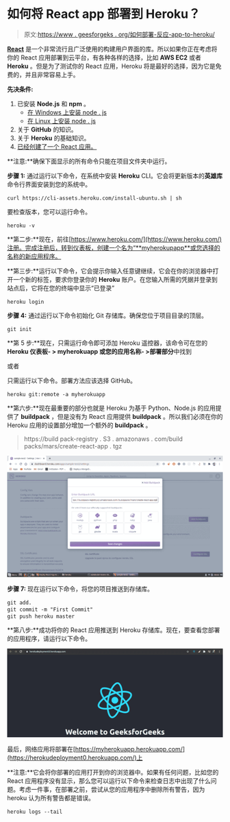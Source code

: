 # 如何将 React app 部署到 Heroku？

> 原文:[https://www . geesforgeks . org/如何部署-反应-app-to-heroku/](https://www.geeksforgeeks.org/how-to-deploy-react-app-to-heroku/)

[**React**](https://www.geeksforgeeks.org/react-js-introduction-working/) 是一个非常流行且广泛使用的构建用户界面的库。所以如果你正在考虑将你的 React 应用部署到云平台，有各种各样的选择，比如 **AWS EC2** 或者 **Heroku** 。但是为了测试你的 React 应用，Heroku 将是最好的选择，因为它是免费的，并且非常容易上手。

**先决条件:**

1.  已安装 **Node.js** 和 **npm** 。
    *   [在 Windows 上安装 node . js](https://www.geeksforgeeks.org/installation-of-node-js-on-windows/)
    *   [在 Linux 上安装 node . js](https://www.geeksforgeeks.org/installation-of-node-js-on-linux/)
2.  关于 **GitHub** 的知识。
3.  关于 **Heroku** 的基础知识。
4.  [已经创建了一个 React 应用。](https://www.geeksforgeeks.org/reactjs-setting-development-environment/)

**注意:**确保下面显示的所有命令只能在项目文件夹中运行。

**步骤 1:** 通过运行以下命令，在系统中安装 **Heroku** CLI。它会将更新版本的**英雄库**命令行界面安装到您的系统中。

```
curl https://cli-assets.heroku.com/install-ubuntu.sh | sh
```

要检查版本，您可以运行命令。

```
heroku -v 
```

**第二步:**现在，前往[https://www.heroku.com/](https://www.heroku.com/)注册。完成注册后，转到仪表板，创建一个名为“**myherokupapp**或您选择的名称的新应用程序。

**第三步:**运行以下命令，它会提示你输入任意键继续，它会在你的浏览器中打开一个新的标签，要求你登录你的 **Heroku** 账户。在您输入所需的凭据并登录到站点后，它将在您的终端中显示“已登录”

```
heroku login
```

**步骤 4:** 通过运行以下命令初始化 Git 存储库。确保您位于项目目录的顶层。

```
git init
```

**第 5 步:**现在，只需运行命令即可添加 Heroku 遥控器，该命令可在您的 **Heroku 仪表板- > myherokuapp 或您的应用名称- >部署部分**中找到

或者

只需运行以下命令。部署方法应该选择 GitHub。

```
heroku git:remote -a myherokuapp
```

**第六步:**现在最重要的部分也就是 Heroku 为基于 Python、Node.js 的应用提供了 **buildpack** ，但是没有为 React 应用提供 **buildpack** 。所以我们必须在你的 Heroku 应用的设置部分增加一个额外的 **buildpack** 。

> https://build pack-registry . S3 . amazonaws . com/build packs/mars/create-react-app . tgz

[![](img/b2898f0f030ccff1836f91488a042560.png)](https://media.geeksforgeeks.org/wp-content/uploads/20200719000910/buildpack.png)

**步骤 7:** 现在运行以下命令，将您的项目推送到存储库。

```
git add.
git commit -m "First Commit"
git push heroku master
```

**第八步:**成功将你的 React 应用推送到 Heroku 存储库。现在，要查看您部署的应用程序，请运行以下命令。

![](img/446f58bc897fc98a6a5559eb7663cff6.png)

最后，网络应用将部署在[https://myherokuapp.herokuapp.com/](https://herokudeployment0.herokuapp.com/)上

**注意:**它会将你部署的应用打开到你的浏览器中。如果有任何问题，比如您的 React 应用程序没有显示，那么您可以运行以下命令来检查日志中出现了什么问题。考虑一件事，在部署之前，尝试从您的应用程序中删除所有警告，因为 heroku 认为所有警告都是错误。

```
heroku logs --tail
```